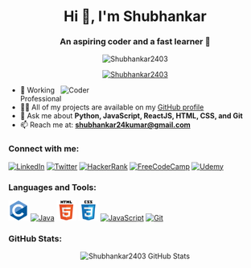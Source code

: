 <body>
  <h1 align="center">Hi 👋, I'm Shubhankar</h1>
  <h3 align="center">An aspiring coder and a fast learner 🚀</h3>

  <p align="center">
    <img
      src="https://komarev.com/ghpvc/?username=Shubhankar2403&label=Profile%20views&color=0e75b6&style=flat"
      alt="Shubhankar2403"
    />
  </p>

  <p align="center">
    <a href="https://github.com/ryo-ma/github-profile-trophy"
      ><img
        src="https://github-profile-trophy.vercel.app/?username=Shubhankar2403&theme=nord"
        alt="Shubhankar2403"
    /></a>
  </p>

  <img
    align="right"
    alt="Coder"
    width="400"
    src="https://camo.githubusercontent.com/2366b34bb903c09617990fb5fff4622f3e941349e846ddb7e73df872a9d21233/68747470733a2f2f63646e2e6472696262626c652e636f6d2f75736572732f3733303730332f73637265656e73686f74732f363538313234332f6176656e746f2e676966"
  />

  - 🌱 Working Professional <br />
  - 👨‍💻 All of my projects are available on my
  [GitHub profile](https://github.com/Shubhankar2403) <br />
  - 💬 Ask me about **Python, JavaScript, ReactJS, HTML, CSS, and Git** <br />
  - 📫 Reach me at: **shubhankar24kumar@gmail.com**

  <h3 align="left">Connect with me:</h3>
  <p align="left">
    <a href="https://www.linkedin.com/in/shubhankar-kumar-85aa901b9/" target="_blank"
      ><img
        src="https://cdn.jsdelivr.net/npm/simple-icons@v3/icons/linkedin.svg"
        alt="LinkedIn"
        width="40"
        height="40"
    /></a>
    <a href="https://twitter.com/Shubhan51304958" target="_blank"
      ><img
        src="https://cdn.jsdelivr.net/npm/simple-icons@v3/icons/twitter.svg"
        alt="Twitter"
        width="40"
        height="40"
    /></a>
    <a href="https://www.hackerrank.com/Legend_Viking" target="_blank"
      ><img
        src="https://cdn.jsdelivr.net/npm/simple-icons@v3/icons/hackerrank.svg"
        alt="HackerRank"
        width="40"
        height="40"
    /></a>
    <a href="https://www.freecodecamp.org/shubhankar_kumar" target="_blank"
      ><img
        src="https://cdn.jsdelivr.net/npm/simple-icons@v3/icons/freecodecamp.svg"
        alt="FreeCodeCamp"
        width="40"
        height="40"
    /></a>
    <a href="https://www.udemy.com/user/shubhankar-73/" target="_blank"
      ><img
        src="https://cdn.jsdelivr.net/npm/simple-icons@v3/icons/udemy.svg"
        alt="Udemy"
        width="40"
        height="40"
    /></a>
  </p>

  <h3 align="left">Languages and Tools:</h3>
  <p align="left">
    <a href="https://www.cprogramming.com/" target="_blank"
      ><img
        src="https://raw.githubusercontent.com/devicons/devicon/master/icons/c/c-original.svg"
        alt="C"
        width="40"
        height="40"
    /></a>
    <a href="https://www.java.com/en/" target="_blank"
      ><img
        src="https://www.vectorlogo.zone/logos/java/java-icon.svg"
        alt="Java"
        width="40"
        height="40"
    /></a>
    <a href="https://www.w3.org/html/" target="_blank"
      ><img
        src="https://raw.githubusercontent.com/devicons/devicon/master/icons/html5/html5-original-wordmark.svg"
        alt="HTML"
        width="40"
        height="40"
    /></a>
    <a href="https://www.w3schools.com/css/" target="_blank"
      ><img
        src="https://raw.githubusercontent.com/devicons/devicon/master/icons/css3/css3-original-wordmark.svg"
        alt="CSS"
        width="40"
        height="40"
    /></a>
    <a href="https://www.w3schools.com/js/" target="_blank"
      ><img
        src="https://www.vectorlogo.zone/logos/javascript/javascript-icon.svg"
        alt="JavaScript"
        width="40"
        height="40"
    /></a>
    <a href="https://git-scm.com/" target="_blank"
      ><img
        src="https://www.vectorlogo.zone/logos/git-scm/git-scm-icon.svg"
        alt="Git"
        width="40"
        height="40"
    /></a>
  </p>

  <h3 align="left">GitHub Stats:</h3>
  <p align="center">
    <img
      src="https://github-readme-stats.vercel.app/api?username=Shubhankar2403&show_icons=true&include_all_commits=true&theme=onedark"
      alt="Shubhankar2403 GitHub Stats"
    />
  </p>
</body>
